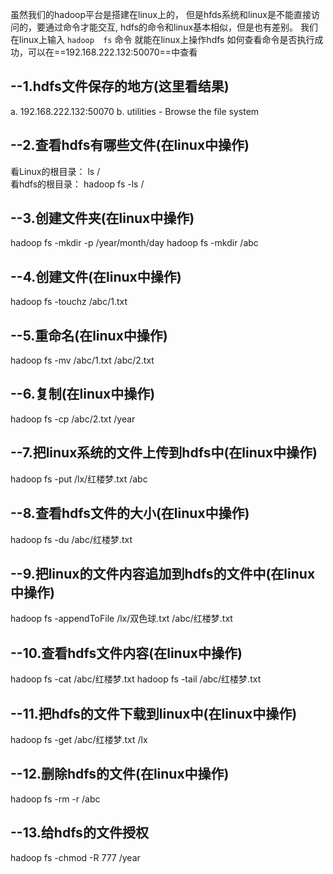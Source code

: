 虽然我们的hadoop平台是搭建在linux上的，
但是hfds系统和linux是不能直接访问的，要通过命令才能交互,
hdfs的命令和linux基本相似，但是也有差别。
我们在linux上输入 `hadoop  fs`  命令   就能在linux上操作hdfs
如何查看命令是否执行成功，可以在==192.168.222.132:50070==中查看

## --1.hdfs文件保存的地方(这里看结果)
a. 192.168.222.132:50070
b. utilities - Browse the file system
## --2.查看hdfs有哪些文件(在linux中操作)
看Linux的根目录：  ls   /   
看hdfs的根目录：   hadoop fs  -ls  /
## --3.创建文件夹(在linux中操作)
hadoop fs -mkdir -p /year/month/day
hadoop fs -mkdir    /abc
## --4.创建文件(在linux中操作)
hadoop fs -touchz  /abc/1.txt

## --5.重命名(在linux中操作)
hadoop  fs  -mv   /abc/1.txt    /abc/2.txt

## --6.复制(在linux中操作)
hadoop  fs  -cp   /abc/2.txt    /year

## --7.把linux系统的文件上传到hdfs中(在linux中操作)
hadoop  fs  -put  /lx/红楼梦.txt    /abc  

## --8.查看hdfs文件的大小(在linux中操作)
hadoop fs  -du   /abc/红楼梦.txt


## --9.把linux的文件内容追加到hdfs的文件中(在linux中操作)
hadoop   fs   -appendToFile    /lx/双色球.txt    /abc/红楼梦.txt


## --10.查看hdfs文件内容(在linux中操作)
hadoop fs -cat   /abc/红楼梦.txt
hadoop fs -tail  /abc/红楼梦.txt


## --11.把hdfs的文件下载到linux中(在linux中操作)
hadoop  fs  -get   /abc/红楼梦.txt     /lx


## --12.删除hdfs的文件(在linux中操作)
hadoop fs -rm -r  /abc


## --13.给hdfs的文件授权
hadoop  fs  -chmod  -R  777  /year
